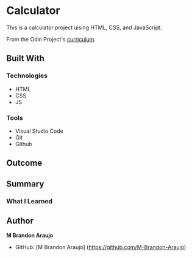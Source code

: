 # Calculator

This is a calculator project uising HTML, CSS, and JavaScript.

From the Odin Project's [curriculum](https://www.theodinproject.com/courses/foundations/lessons/calculator).

## Built With

### Technologies

* HTML
* CSS
* JS

### Tools

* Visual Studio Code
* Git
* Github

## Outcome

## Summary

### What I Learned

## Author

**M Brandon Araujo**
* GitHub: [M Brandon Araujo] (https://github.com/M-Brandon-Araujo)